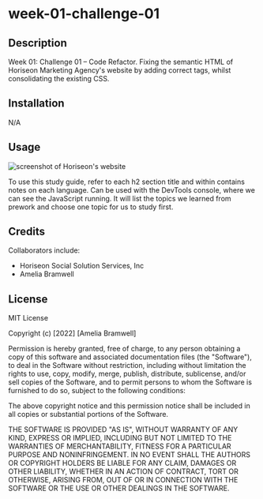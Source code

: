 # week-01-challenge-01

## Description

Week 01: Challenge 01 – Code Refactor.
Fixing the semantic HTML of Horiseon Marketing Agency's website by adding correct tags, whilst consolidating the existing CSS.

## Installation

N/A

## Usage

![screenshot of Horiseon's website](assets/images/screenshot.png)

To use this study guide, refer to each h2 section title and within contains notes on each language. Can be used with the DevTools console, where we can see the JavaScript running. It will list the topics we learned from prework and choose one topic for us to study first.

## Credits

Collaborators include:
- Horiseon Social Solution Services, Inc
- Amelia Bramwell

## License

MIT License

Copyright (c) [2022] [Amelia Bramwell]

Permission is hereby granted, free of charge, to any person obtaining a copy
of this software and associated documentation files (the "Software"), to deal
in the Software without restriction, including without limitation the rights
to use, copy, modify, merge, publish, distribute, sublicense, and/or sell
copies of the Software, and to permit persons to whom the Software is
furnished to do so, subject to the following conditions:

The above copyright notice and this permission notice shall be included in all
copies or substantial portions of the Software.

THE SOFTWARE IS PROVIDED "AS IS", WITHOUT WARRANTY OF ANY KIND, EXPRESS OR
IMPLIED, INCLUDING BUT NOT LIMITED TO THE WARRANTIES OF MERCHANTABILITY,
FITNESS FOR A PARTICULAR PURPOSE AND NONINFRINGEMENT. IN NO EVENT SHALL THE
AUTHORS OR COPYRIGHT HOLDERS BE LIABLE FOR ANY CLAIM, DAMAGES OR OTHER
LIABILITY, WHETHER IN AN ACTION OF CONTRACT, TORT OR OTHERWISE, ARISING FROM,
OUT OF OR IN CONNECTION WITH THE SOFTWARE OR THE USE OR OTHER DEALINGS IN THE
SOFTWARE.
